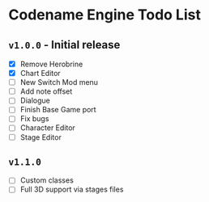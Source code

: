 # Codename Engine Todo List

## `v1.0.0` - Initial release

- [x] Remove Herobrine
- [x] Chart Editor
- [ ] New Switch Mod menu
- [ ] Add note offset
- [ ] Dialogue
- [ ] Finish Base Game port
- [ ] Fix bugs
- [ ] Character Editor
- [ ] Stage Editor

## `v1.1.0`

- [ ] Custom classes
- [ ] Full 3D support via stages files
